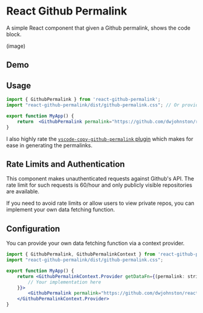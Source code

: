 # React Github Permalink

A simple React component that given a Github permalink, shows the code block. 

(image)

## Demo



## Usage

```jsx
import { GithubPermalink } from 'react-github-permalink';
import "react-github-permalink/dist/github-permalink.css"; // Or provide your own styles

export function MyApp() {
    return  <GithubPermalink permalink="https://github.com/dwjohnston/react-github-permalink/blob/5b15aa07e60af4e317086f391b28cadf9aae8e1b/sample_files/sample1.go#L1-L5"/>
}
```

I also highly rate the [`vscode-copy-github-permalink` plugin](https://marketplace.visualstudio.com/items?itemName=hogashi.vscode-copy-github-permalink) which makes for ease in generating the permalinks. 

## Rate Limits and Authentication

This component makes unauthenticated requests against Github's API. The rate limit for such requests is 60/hour and only publicly visible repositories are available. 

If you need to avoid rate limits or allow users to view private repos, you can implement your own data fetching function. 

## Configuration 

You can provide your own data fetching function via a context provider. 

```jsx
import { GithubPermalink, GithubPermalinkContext } from 'react-github-permalink';
import "react-github-permalink/dist/github-permalink.css";

export function MyApp() {
    return <GithubPermalinkContext.Provider getDataFn={(permalink: string) => {
        // Your implementation here
    }}>  
        <GithubPermalink permalink="https://github.com/dwjohnston/react-github-permalink/blob/5b15aa07e60af4e317086f391b28cadf9aae8e1b/sample_files/sample1.go#L1-L5"/>
    </GithubPermalinkContext.Provider>
}    
```

